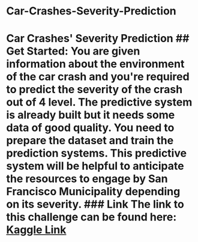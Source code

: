 # Car-Crashes-Severity-Prediction
# Car Crashes' Severity Prediction  ## Get Started:  You are given information about the environment of the car crash and you're required to predict the severity of the crash out of 4 level. The predictive system is already built but it needs some data of good quality. You need to prepare the dataset and train the prediction systems.  This predictive system will be helpful to anticipate the resources to engage by San Francisco Municipality depending on its severity.  ### Link  The link to this challenge can be found here:  [Kaggle Link](https://www.kaggle.com/c/car-crashes-severity-prediction)
